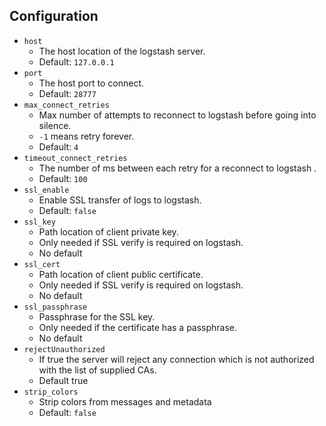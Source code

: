 ## Configuration

* `host`
    * The host location of the logstash server.
    * Default: `127.0.0.1`
* `port`
    * The host port to connect.
    * Default: `28777`
* `max_connect_retries`
    * Max number of attempts to reconnect to logstash before going into silence.
    * `-1` means retry forever.
    * Default: `4`
* `timeout_connect_retries`
    * The number of ms between each retry for a reconnect to logstash .
    * Default: `100`
* `ssl_enable`
    * Enable SSL transfer of logs to logstash.
    * Default: `false`
* `ssl_key`
    * Path location of client private key.
    * Only needed if SSL verify is required on logstash.
    * No default
* `ssl_cert`
    * Path location of client public certificate.
    * Only needed if SSL verify is required on logstash.
    * No default
* `ssl_passphrase`
    * Passphrase for the SSL key.
    * Only needed if the certificate has a passphrase.
    * No default
* `rejectUnauthorized`
    * If true the server will reject any connection which is not authorized with the list of supplied CAs. 
    * Default true
* `strip_colors`
    * Strip colors from messages and metadata
    * Default: `false`
